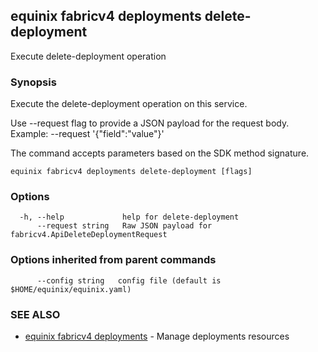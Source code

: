 ## equinix fabricv4 deployments delete-deployment

Execute delete-deployment operation

### Synopsis

Execute the delete-deployment operation on this service.

Use --request flag to provide a JSON payload for the request body.
Example: --request '{"field":"value"}'

The command accepts parameters based on the SDK method signature.

```
equinix fabricv4 deployments delete-deployment [flags]
```

### Options

```
  -h, --help             help for delete-deployment
      --request string   Raw JSON payload for fabricv4.ApiDeleteDeploymentRequest
```

### Options inherited from parent commands

```
      --config string   config file (default is $HOME/equinix/equinix.yaml)
```

### SEE ALSO

* [equinix fabricv4 deployments](equinix_fabricv4_deployments.md)	 - Manage deployments resources

